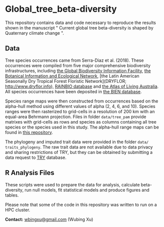 # Global_tree_beta-diversity
This repository contains data and code necessary to reproduce the results shown in the manuscript " Current global tree beta-diversity is shaped by Quaternary climate change ".


## Data
Tree species occurrences came from Serra-Diaz et al. (2018). These occurrences were compiled from five major comprehensive biodiversity infrastructures, including [the Global Biodiversity Information Facility](https://www.gbif.org), [the Botanical Information and Ecological Network](http://bien.nceas.ucsb.edu/bien), [the Latin American Seasonally Dry Tropical Forest Floristic Network](DRYFLOR; http://www.dryflor.info), [RAINBIO database](https://gdauby.github.io/rainbio/index.html) and [the Atlas of Living Australia](https://www.ala.org.au). All species occurrences have been deposited in [the BIEN database](https://bien.nceas.ucsb.edu/bien/).

Species range maps were then constructed from occurrences based on the alpha-hull method using different values of alpha (2, 4, 6, and 10). Species ranges were then rasterized to grid-cells in a resolution of 200 km with an equal-area Behrmann projection. Files in folder `data/tree_pam` provide matrixes with grid-cells as rows and species as columns containing all tree species or the species used in this study. The alpha-hull range maps can be found in [this repository]( https://github.com/wyeco/TC_conservation).

The phylogeny and imputed trait data were provided in the folder ` data/ traits_phylogeny `.  The raw trait data are not available due to data privacy and sharing restrictions of TRY, but they can be obtained by submitting a data request to [TRY]( https://www.try-db.org/) database. 

## R Analysis Files
These scripts were used to prepare the data for analysis, calculate beta-diversity, run null models, fit statistical models and produce figures and tables.

Please note that some of the code in this repository was written to run on a HPC cluster.

**Contact:** wbingxu@gmail.com (Wubing Xu)
